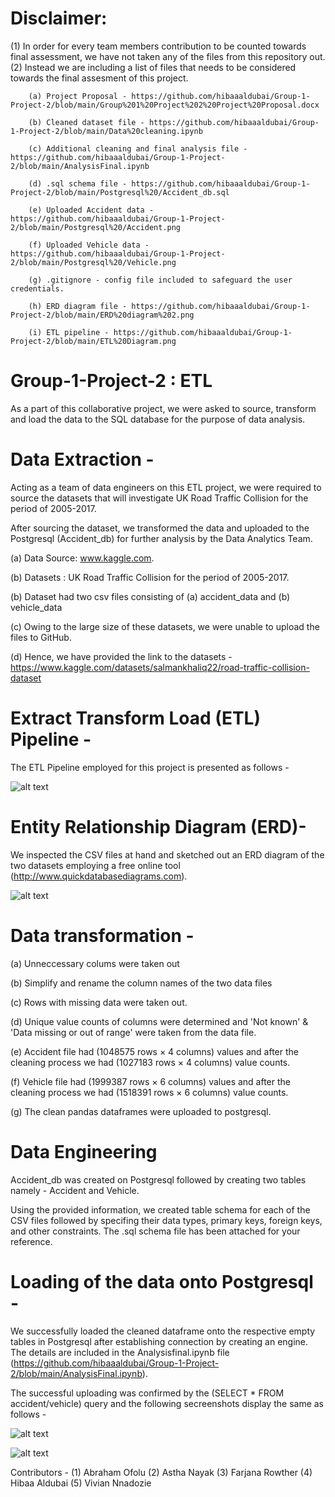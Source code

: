# Disclaimer: 
  (1) In order for every team members contribution to be counted towards final assessment, we have not taken any of the files from this repository out.             
  (2) Instead we are including a list of files that needs to be considered towards the final assesment of this project.
        
        (a) Project Proposal - https://github.com/hibaaaldubai/Group-1-Project-2/blob/main/Group%201%20Project%202%20Project%20Proposal.docx
        
        (b) Cleaned dataset file - https://github.com/hibaaaldubai/Group-1-Project-2/blob/main/Data%20cleaning.ipynb
        
        (c) Additional cleaning and final analysis file - https://github.com/hibaaaldubai/Group-1-Project-2/blob/main/AnalysisFinal.ipynb
        
        (d) .sql schema file - https://github.com/hibaaaldubai/Group-1-Project-2/blob/main/Postgresql%20/Accident_db.sql
        
        (e) Uploaded Accident data - https://github.com/hibaaaldubai/Group-1-Project-2/blob/main/Postgresql%20/Accident.png
        
        (f) Uploaded Vehicle data -  https://github.com/hibaaaldubai/Group-1-Project-2/blob/main/Postgresql%20/Vehicle.png
        
        (g) .gitignore - config file included to safeguard the user credentials.
        
        (h) ERD diagram file - https://github.com/hibaaaldubai/Group-1-Project-2/blob/main/ERD%20diagram%202.png
        
        (i) ETL pipeline - https://github.com/hibaaaldubai/Group-1-Project-2/blob/main/ETL%20Diagram.png
    

# Group-1-Project-2 : ETL 

As a part of this collaborative project, we were asked to source, transform and load the data to the SQL database for the purpose of data analysis.

# Data Extraction - 
Acting as a team of data engineers on this ETL project, we were required to source the datasets that will investigate UK Road Traffic Collision for the period of 2005-2017. 

After sourcing the dataset, we transformed the data and uploaded to the Postgresql (Accident_db) for further analysis by the Data Analytics Team.
   
   (a) Data Source: www.kaggle.com.
   
   (b) Datasets : UK Road Traffic Collision for the period of 2005-2017. 
   
   (b) Dataset had two csv files consisting of (a) accident_data and (b) vehicle_data 
   
   (c) Owing to the large size of these datasets, we were unable to upload the files to GitHub.
   
   (d) Hence, we have provided the link to the datasets - https://www.kaggle.com/datasets/salmankhaliq22/road-traffic-collision-dataset
   
# Extract Transform Load (ETL) Pipeline - 
The ETL Pipeline employed for this project is presented as follows - 

![alt text](https://github.com/hibaaaldubai/Group-1-Project-2/blob/main/ETL%20Diagram.png)

# Entity Relationship Diagram (ERD)-

We inspected the CSV files at hand and sketched out an ERD diagram of the two datasets employing a free online tool (http://www.quickdatabasediagrams.com). 

![alt text](https://github.com/hibaaaldubai/Group-1-Project-2/blob/main/ERD%20diagram%202.png)

# Data transformation - 
   
   (a) Unneccessary colums were taken out 
   
   (b) Simplify and rename the column names of the two data files
   
   (c) Rows with missing data were taken out.
   
   (d) Unique value counts of columns were determined and 'Not known' & 'Data missing or out of range' were taken from the data file.
   
   (e) Accident file had (1048575 rows × 4 columns) values and after the cleaning process we had (1027183 rows × 4 columns) value counts.
   
   (f) Vehicle file had (1999387 rows × 6 columns) values and after the cleaning process we had (1518391 rows × 6 columns) value counts.
   
   (g) The clean pandas dataframes were uploaded to postgresql.
   

# Data Engineering
Accident_db was created on Postgresql followed by creating two tables namely - Accident and Vehicle. 

Using the provided information, we created table schema for each of the CSV files followed by specifing their data types, primary keys, foreign keys, and other constraints. The .sql schema file has been attached for your reference. 

# Loading of the data onto Postgresql - 
We successfully loaded the cleaned dataframe onto the respective empty tables in Postgresql after establishing connection by creating an engine. The details are included in the Analysisfinal.ipynb file (https://github.com/hibaaaldubai/Group-1-Project-2/blob/main/AnalysisFinal.ipynb). 

The successful uploading was confirmed by the (SELECT * FROM accident/vehicle) query and the following secreenshots display the same as follows -

![alt text](https://github.com/hibaaaldubai/Group-1-Project-2/blob/main/Postgresql%20/Accident.png)

![alt text](https://github.com/hibaaaldubai/Group-1-Project-2/blob/main/Postgresql%20/Vehicle.png)


Contributors -
(1) Abraham Ofolu
(2) Astha Nayak
(3) Farjana Rowther
(4) Hibaa Aldubai
(5) Vivian Nnadozie

